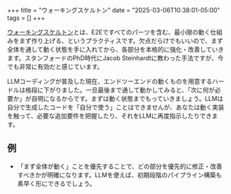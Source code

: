 
+++
title = "ウォーキングスケルトン"
date = "2025-03-06T10:38:01-05:00"
tags = []
+++

[ウォーキングスケルトン](https://wiki.c2.com/?WalkingSkeleton)とは、E2Eですべてのパーツを含む、最小限の動く仕組みをまず作り上げる、というプラクティスです。欠点だらけでもいいので、まず全体を通して動く状態を手に入れてから、各部分を本格的に強化・改善していきます。スタンフォードのPhD時代にJacob Steinhardtに教わった手法ですが、今でも非常に有効だと感じています。

LLMコーディングが普及した現在、エンドツーエンドの動くものを用意するハードルは格段に下がりました。一旦最後まで通して動かしてみると、「次に何が必要か」が自明になるからです。まずは動く状態までもっていきましょう。LLMは自分で生成したコードを「自分で使う」ことはできませんが、あなたは動く実装を触って、必要な追加要件を把握したり、それをLLMに再度指示したりできます。

## 例

- 「まず全体が動く」ことを優先することで、どの部分を優先的に修正・改善すべきかが明確になります。LLMを使えば、初期段階のパイプライン構築も素早く形にできるでしょう。

